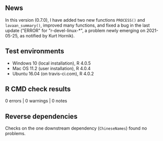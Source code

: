 ## News

In this version (0.7.0), I have added two new functions `PROCESS()` and `lavaan_summary()`, improved many functions, and fixed a bug in the last update ("ERROR" for "r-devel-linux-*", a problem newly emerging on 2021-05-25, as notified by Kurt Hornik).


## Test environments

* Windows 10 (local installation), R 4.0.5
* Mac OS 11.2 (user installation), R 4.0.4
* Ubuntu 16.04 (on travis-ci.com), R 4.0.2


## R CMD check results

0 errors | 0 warnings | 0 notes


## Reverse dependencies

Checks on the one downstream dependency (`ChineseNames`) found no problems.

